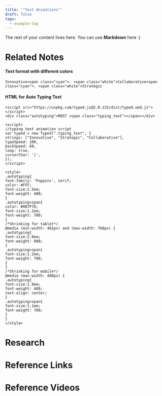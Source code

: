 ```yaml
---
title: '"Text Animations"'
draft: false
tags:
  - example-tag
---
```

 
The rest of your content lives here. You can use **Markdown** here :)
# Related Notes
#### Text format with different colors 
```
Innovative<span class="cyan">. <span class="white">Collaborative<span class="cyan">. <span class="white">Strategic
```

#### HTML for Auto Typing Text 
```
<script src="https://unpkg.com/typed.js@2.0.132/dist/typed.umd.js"></script>
<div class="autotyping">MOST <span class="typing_text"></span></div>

<script>
//typing text animation script
var typed = new Typed(".typing_text", {
strings: ["Innovative", "Strategic", "Collaborative"],
typeSpeed: 100,
backSpeed: 60,
loop: true,
cursorChar: '|️',
});
</script>

<style>
.autotyping{
font-family: 'Poppins', serif;
color: #FFF;
font-size:2.5em;
font-weight: 400;
}
.autotyping>span{
color: #0B7F7D;
font-size:1.2em;
font-weight: 700;
}
/*Shrinking for tablet*/
@media (min-width: 481px) and (max-width: 768px) {
.autotyping{
font-size:2.0em;
font-weight: 800;
}
.autotyping>span{
font-size:1.2em;
font-weight: 700;
}
}
/*Shrinking for mobile*/
@media (max-width: 480px) {
.autotyping{
font-size:1.9em;
font-weight: 400;
text-align: center;
}
.autotyping>span{
font-size:1.1em;
font-weight: 700;
}
}
</style>
```

# Research

# Reference Links


# Reference Videos
